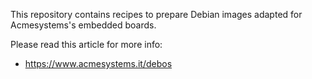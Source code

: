 This repository contains recipes to prepare Debian images adapted for Acmesystems's embedded boards. 

Please read this article for more info: 

* <https://www.acmesystems.it/debos>


